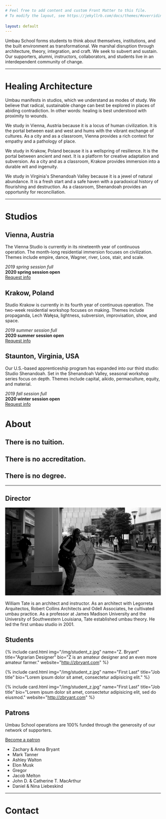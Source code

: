 ```yaml
---
# Feel free to add content and custom Front Matter to this file.
# To modify the layout, see https://jekyllrb.com/docs/themes/#overriding-theme-defaults

layout: default
---
```


Umbau School forms students to think about themselves, institutions, and the built environment as transformational. We marshal disruption through architecture, theory, integration, and craft. We seek to subvert and sustain. Our supporters, alumni, instructors, collaborators, and students live in an interdependent community of change.

***
   
# Healing Architecture
        
Umbau manifests in studios, which we understand as modes of study. We believe that radical, sustainable change can best be explored in places of abiding contradiction. In other words: healing is best understood with proximity to wounds.   

We study in Vienna, Austria because it is a locus of human civilization. It is the portal between east and west and hums with the vibrant exchange of cultures. As a city and as a classroom, Vienna provides a rich context for empathy and a pathology of place.  

<div class="deco"></div>

We study in Krakow, Poland because it is a wellspring of resilience. It is the portal between ancient and next. It is a platform for creative adaptation and subversion. As a city and as a classroom, Krakow provides immersion into a durable wit and ingenuity.  

We study in Virginia's Shenandoah Valley because it is a jewel of natural abundance. It is a fresh start and a safe haven with a paradoxical history of flourishing and destruction. As a classroom, Shenandoah provides an opportunity for reconciliation.   
  
*** 


# Studios

<div class="studios" markdown="1">
<div class="studio" data-studio="vienna" markdown="1">

## Vienna, Austria
The Vienna Studio is currently in its nineteenth year of continuous operation. The month-long residential immersion focuses on civilization. Themes include empire, dance, Wagner, river, Loos, stair, and scale.
   
_2019 spring session full_    
**2020 spring session open**   
<a class="btn" href="#">Request info</a>    

</div>

<div class="deco-right"></div>

<div class="studio" data-studio="krakow" markdown="1">
   
## Krakow, Poland
Studio Krakow is currently in its fourth year of continuous operation. The two-week residential workshop focuses on making. Themes include propaganda, Lech Wałęsa, lightness, subversion, improvisation, show, and space.
  
_2019 summer session full_   
**2020 summer session open**    
<a class="btn" href="#">Request info</a>    

</div>

<div class="studio" data-studio="staunton" markdown="1">

## Staunton, Virginia, USA
Our U.S.-based apprenticeship program has expanded into our third studio: Studio Shenandoah. Set in the Shenandoah Valley, seasonal workshop series focus on depth. Themes include capital, aikido, permaculture, equity, and material.
    
_2019 fall session full_    
**2020 winter session open**    
<a class="btn" href="#">Request info</a>   

</div>
</div>


# About

## There is no tuition.

## There is no accreditation.   
  
## There is no degree.    
   
***   
   
## Director

<img class="img--full" src="/img/Tate.jpg" alt="William Tate">

<div class="deco"></div>

William Tate is an architect and instructor. As an architect with Legorreta Arquitectos, Robert Collins Architects and Odell Associates, he cultivated umbau practice. As a professor at James Madison University and the University of Southwestern Louisiana, Tate established umbau theory. He led the first umbau studio in 2001.

   
## Students  

<div class="person-grid">

{% include card.html
    img="/img/student_z.jpg"
    name="Z. Bryant"
    title="Agrarian Designer"
    bio="Z is an amateur designer and an even more amateur farmer."
    website="http://zbryant.com"
%}

{% include card.html
    img="/img/student_z.jpg"
    name="First Last"
    title="Job title"
    bio="Lorem ipsum dolor sit amet, consectetur adipisicing elit."
%}

{% include card.html
    img="/img/student_z.jpg"
    name="First Last"
    title="Job title"
    bio="Lorem ipsum dolor sit amet, consectetur adipisicing elit, sed do eiusmod."
    website="http://zbryant.com"
%}

</div>

  
## Patrons

Umbau School operations are 100% funded through the generosity of our network of supporters.   

<div class="deco-right"></div>

<a class="btn" href="#">Become a patron</a>

<ul class="patron-list">
  <li>Zachary & Anna Bryant</li>
  <li>Mark Tanner</li>
  <li>Ashley Walton</li>
  <li>Elon Musk</li>
  <li>Gregor</li>
  <li>Jacob Melton</li>
  <li>John D. & Catherine T. MacArthur</li>
  <li>Daniel & Nina Liebeskind</li>
</ul>

***   
   
# Contact
